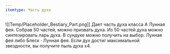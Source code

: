 ```yaml
---
itemtype: Часть духа
---
```

![[Temp/Placeholder_Bestiary_Part.png]]
Дает часть духа класса А Лунная фея. Собрав 50 частей, можно призвать духа. Из 50 частей духа можно синтезировать ларь духа. В сундуке можно получить на выбор: Лунная фея либо Блеск · Лунная фея. Если дух достиг максимальной звездности, вы получите пыль духа х4.
